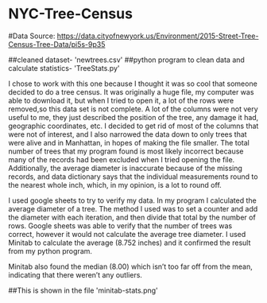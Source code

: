 # NYC-Tree-Census

#Data Source: https://data.cityofnewyork.us/Environment/2015-Street-Tree-Census-Tree-Data/pi5s-9p35

##cleaned dataset- 'newtrees.csv'
##python program to clean data and calculate statistics- 'TreeStats.py'

I chose to work with this one because I thought it was so cool that someone decided to do a tree census.
It was originally a huge file, my computer was able to download it, but when I tried to open it, a lot of the rows were removed,so this data set is not complete.
A lot of the columns were not very useful to me, they just described the position of the tree, any damage it had, geographic coordinates, etc.
I decided to get rid of most of the columns that were not of interest, and I also narrowed the data down to only trees that were alive and in Manhattan, in hopes of making the file smaller.
The total number of trees that my program found is most likely incorrect because many of the records had been excluded when I tried opening the file.
Additionally, the average diameter is inaccurate because of the missing records, and data dictionary says that the individual measurements round to the nearest whole inch, which, in my opinion, is a lot to round off.

I used google sheets to try to verify my data. In my program I calculated the average diameter of a tree.
The method I used was to set a counter and add the diameter with each iteration, and then divide that total by the number of rows.
Google sheets was able to verify that the number of trees was correct, however it would not calculate the average tree diameter. I used Minitab to calculate the average (8.752 inches) and it confirmed the result from my python program.

Minitab also found the median (8.00) which isn’t too far off from the mean, indicating that there weren’t any outliers.

##This is shown in the file 'minitab-stats.png'

